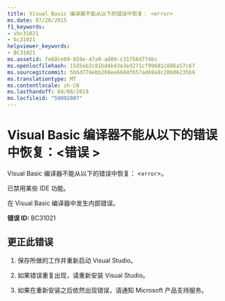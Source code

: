 ```yaml
---
title: Visual Basic 编译器不能从以下的错误中恢复： <error>
ms.date: 07/20/2015
f1_keywords:
- vbc31021
- bc31021
helpviewer_keywords:
- BC31021
ms.assetid: fe60ce69-859e-47a9-ad09-c31f56d774bc
ms.openlocfilehash: 15d5eb2c81bd4b43e3ed271cf99681c886a57c67
ms.sourcegitcommit: 5b6d778ebb269ee6684fb57ad69a8c28b06235b9
ms.translationtype: MT
ms.contentlocale: zh-CN
ms.lasthandoff: 04/08/2019
ms.locfileid: "59092807"
---
```

# <a name="visual-basic-compiler-is-unable-to-recover-from-the-following-error-error"></a>Visual Basic 编译器不能从以下的错误中恢复：\<错误 >
Visual Basic 编译器不能从以下的错误中恢复： <`error`>。  
  
 已禁用某些 IDE 功能。  
  
 在 Visual Basic 编译器中发生内部错误。  
  
 **错误 ID:** BC31021  
  
## <a name="to-correct-this-error"></a>更正此错误  
  
1.  保存所做的工作并重新启动 Visual Studio。  
  
2.  如果错误重复出现，请重新安装 Visual Studio。  
  
3.  如果在重新安装之后依然出现错误，请通知 Microsoft 产品支持服务。  
